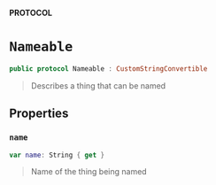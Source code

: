 **PROTOCOL**

# `Nameable`

```swift
public protocol Nameable : CustomStringConvertible
```

> Describes a thing that can be named

## Properties
### `name`

```swift
var name: String { get }
```

> Name of the thing being named
